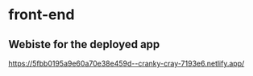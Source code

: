 # front-end

## Webiste for the deployed app
https://5fbb0195a9e60a70e38e459d--cranky-cray-7193e6.netlify.app/
